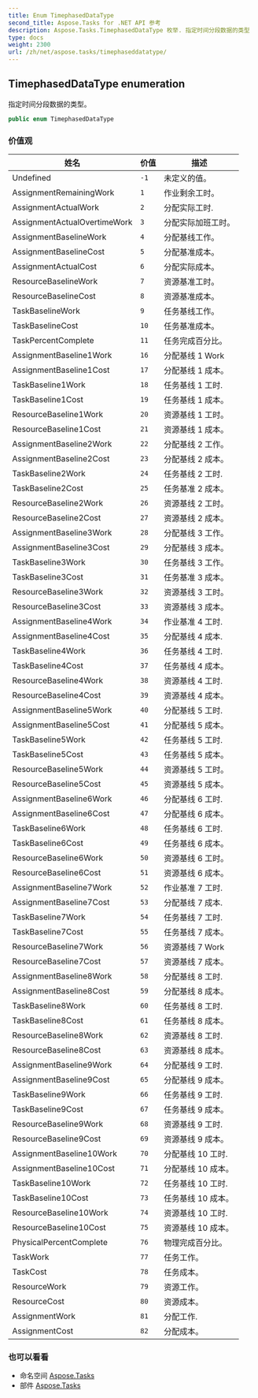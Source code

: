 ```yaml
---
title: Enum TimephasedDataType
second_title: Aspose.Tasks for .NET API 参考
description: Aspose.Tasks.TimephasedDataType 枚举. 指定时间分段数据的类型
type: docs
weight: 2300
url: /zh/net/aspose.tasks/timephaseddatatype/
---
```

## TimephasedDataType enumeration

指定时间分段数据的类型。

```csharp
public enum TimephasedDataType
```

### 价值观

| 姓名 | 价值 | 描述 |
| --- | --- | --- |
| Undefined | `-1` | 未定义的值。 |
| AssignmentRemainingWork | `1` | 作业剩余工时。 |
| AssignmentActualWork | `2` | 分配实际工时. |
| AssignmentActualOvertimeWork | `3` | 分配实际加班工时。 |
| AssignmentBaselineWork | `4` | 分配基线工作。 |
| AssignmentBaselineCost | `5` | 分配基准成本。 |
| AssignmentActualCost | `6` | 分配实际成本。 |
| ResourceBaselineWork | `7` | 资源基准工时。 |
| ResourceBaselineCost | `8` | 资源基准成本。 |
| TaskBaselineWork | `9` | 任务基线工作。 |
| TaskBaselineCost | `10` | 任务基准成本。 |
| TaskPercentComplete | `11` | 任务完成百分比。 |
| AssignmentBaseline1Work | `16` | 分配基线 1 Work |
| AssignmentBaseline1Cost | `17` | 分配基线 1 成本。 |
| TaskBaseline1Work | `18` | 任务基线 1 工时. |
| TaskBaseline1Cost | `19` | 任务基线 1 成本。 |
| ResourceBaseline1Work | `20` | 资源基线 1 工时。 |
| ResourceBaseline1Cost | `21` | 资源基线 1 成本。 |
| AssignmentBaseline2Work | `22` | 分配基线 2 工作。 |
| AssignmentBaseline2Cost | `23` | 分配基线 2 成本。 |
| TaskBaseline2Work | `24` | 任务基线 2 工时. |
| TaskBaseline2Cost | `25` | 任务基准 2 成本。 |
| ResourceBaseline2Work | `26` | 资源基线 2 工时。 |
| ResourceBaseline2Cost | `27` | 资源基线 2 成本。 |
| AssignmentBaseline3Work | `28` | 分配基线 3 工作。 |
| AssignmentBaseline3Cost | `29` | 分配基线 3 成本。 |
| TaskBaseline3Work | `30` | 任务基线 3 工作。 |
| TaskBaseline3Cost | `31` | 任务基准 3 成本。 |
| ResourceBaseline3Work | `32` | 资源基线 3 工时。 |
| ResourceBaseline3Cost | `33` | 资源基线 3 成本。 |
| AssignmentBaseline4Work | `34` | 作业基准 4 工时. |
| AssignmentBaseline4Cost | `35` | 分配基线 4 成本. |
| TaskBaseline4Work | `36` | 任务基线 4 工时. |
| TaskBaseline4Cost | `37` | 任务基线 4 成本。 |
| ResourceBaseline4Work | `38` | 资源基线 4 工时. |
| ResourceBaseline4Cost | `39` | 资源基线 4 成本。 |
| AssignmentBaseline5Work | `40` | 分配基线 5 工时. |
| AssignmentBaseline5Cost | `41` | 分配基线 5 成本。 |
| TaskBaseline5Work | `42` | 任务基线 5 工时. |
| TaskBaseline5Cost | `43` | 任务基线 5 成本。 |
| ResourceBaseline5Work | `44` | 资源基线 5 工时。 |
| ResourceBaseline5Cost | `45` | 资源基线 5 成本。 |
| AssignmentBaseline6Work | `46` | 分配基线 6 工时. |
| AssignmentBaseline6Cost | `47` | 分配基线 6 成本。 |
| TaskBaseline6Work | `48` | 任务基线 6 工时. |
| TaskBaseline6Cost | `49` | 任务基线 6 成本。 |
| ResourceBaseline6Work | `50` | 资源基线 6 工时。 |
| ResourceBaseline6Cost | `51` | 资源基线 6 成本。 |
| AssignmentBaseline7Work | `52` | 作业基准 7 工时. |
| AssignmentBaseline7Cost | `53` | 分配基线 7 成本. |
| TaskBaseline7Work | `54` | 任务基线 7 工时. |
| TaskBaseline7Cost | `55` | 任务基线 7 成本。 |
| ResourceBaseline7Work | `56` | 资源基线 7 Work |
| ResourceBaseline7Cost | `57` | 资源基线 7 成本。 |
| AssignmentBaseline8Work | `58` | 分配基线 8 工时. |
| AssignmentBaseline8Cost | `59` | 分配基线 8 成本。 |
| TaskBaseline8Work | `60` | 任务基线 8 工时. |
| TaskBaseline8Cost | `61` | 任务基线 8 成本。 |
| ResourceBaseline8Work | `62` | 资源基线 8 工时. |
| ResourceBaseline8Cost | `63` | 资源基线 8 成本。 |
| AssignmentBaseline9Work | `64` | 分配基线 9 工时. |
| AssignmentBaseline9Cost | `65` | 分配基线 9 成本。 |
| TaskBaseline9Work | `66` | 任务基线 9 工时. |
| TaskBaseline9Cost | `67` | 任务基线 9 成本。 |
| ResourceBaseline9Work | `68` | 资源基线 9 工时. |
| ResourceBaseline9Cost | `69` | 资源基线 9 成本。 |
| AssignmentBaseline10Work | `70` | 分配基线 10 工时. |
| AssignmentBaseline10Cost | `71` | 分配基线 10 成本。 |
| TaskBaseline10Work | `72` | 任务基线 10 工时. |
| TaskBaseline10Cost | `73` | 任务基线 10 成本。 |
| ResourceBaseline10Work | `74` | 资源基线 10 工时. |
| ResourceBaseline10Cost | `75` | 资源基线 10 成本。 |
| PhysicalPercentComplete | `76` | 物理完成百分比。 |
| TaskWork | `77` | 任务工作。 |
| TaskCost | `78` | 任务成本。 |
| ResourceWork | `79` | 资源工作。 |
| ResourceCost | `80` | 资源成本。 |
| AssignmentWork | `81` | 分配工作. |
| AssignmentCost | `82` | 分配成本。 |

### 也可以看看

* 命名空间 [Aspose.Tasks](../../aspose.tasks/)
* 部件 [Aspose.Tasks](../../)


